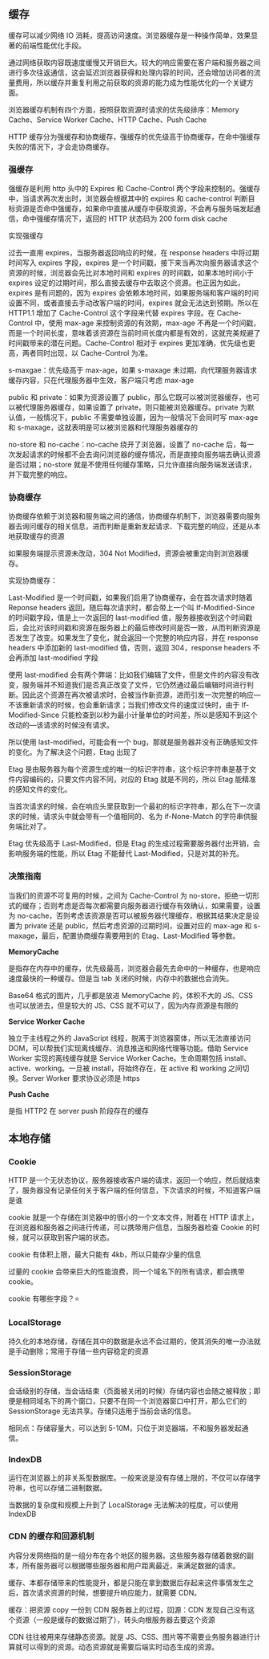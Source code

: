 ## 缓存

缓存可以减少网络 IO 消耗，提高访问速度。浏览器缓存是一种操作简单，效果显著的前端性能优化手段。

通过网络获取内容既速度缓慢又开销巨大。较大的响应需要在客户端和服务器之间进行多次往返通信，这会延迟浏览器获得和处理内容的时间，还会增加访问者的流量费用，所以缓存并重复利用之前获取的资源的能力成为性能优化的一个关键方面。

浏览器缓存机制有四个方面，按照获取资源时请求的优先级排序：Memory Cache、Service Worker Cache、HTTP Cache、Push Cache

HTTP 缓存分为强缓存和协商缓存，强缓存的优先级高于协商缓存，在命中强缓存失败的情况下，才会走协商缓存。

### 强缓存

强缓存是利用 http 头中的 Expires 和 Cache-Control 两个字段来控制的。强缓存中，当请求再次发出时，浏览器会根据其中的 expires 和 cache-control 判断目标资源是否命中强缓存，如果命中直接从缓存中获取资源，不会再与服务端发起通信，命中强缓存情况下，返回的 HTTP 状态码为 200 form disk cache

实现强缓存

过去一直用 expires，当服务器返回响应的时候，在 response headers 中将过期时间写入 expires 字段，expires 是一个时间戳，接下来当再次向服务器请求这个资源的时候，浏览器会先比对本地时间和 expires 的时间戳，如果本地时间小于 expires 设定的过期时间，那么直接去缓存中去取这个资源。也正因为如此，expires 是有问题的，因为 expires 会依赖本地时间，如果服务端和客户端的时间设置不同，或者直接去手动改客户端的时间，expires 就会无法达到预期。所以在 HTTP1.1 增加了 Cache-Control 这个字段来代替 expires 字段。在 Cache-Control 中，使用 max-age 来控制资源的有效期，max-age 不再是一个时间戳，而是一个时间长度，意味着该资源在当前时间长度内都是有效的，这就完美规避了时间戳带来的潜在问题。Cache-Control 相对于 expires 更加准确，优先级也更高，两者同时出现，以 Cache-Control 为准。

s-maxgae：优先级高于 max-age，如果 s-maxage 未过期，向代理服务器请求缓存内容，只在代理服务器中生效，客户端只考虑 max-age

public 和 private：如果为资源设置了 public，那么它既可以被浏览器缓存，也可以被代理服务器缓存，如果设置了 private，则只能被浏览器缓存。private 为默认值，一般情况下，public 不需要单独设置，因为一般情况下会同时写 max-age 和 s-maxage，这就表明是可以被浏览器和代理服务器缓存的

no-store 和 no-cache：no-cache 绕开了浏览器，设置了 no-cache 后，每一次发起请求的时候都不会去询问浏览器的缓存情况，而是直接向服务端去确认资源是否过期；no-store 就是不使用任何缓存策略，只允许直接向服务端发送请求，并下载完整的响应。

### 协商缓存

协商缓存依赖于浏览器和服务端之间的通信，协商缓存机制下，浏览器需要向服务器去询问缓存的相关信息，进而判断是重新发起请求、下载完整的响应，还是从本地获取缓存的资源

如果服务端提示资源未改动，304 Not Modified，资源会被重定向到浏览器缓存。

实现协商缓存：

Last-Modified 是一个时间戳，如果我们启用了协商缓存，会在首次请求时随着 Reponse headers 返回，随后每次请求时，都会带上一个叫 If-Modified-Since 的时间戳字段，值是上一次返回的 last-modified 值，服务器接收到这个时间戳后，会比对该时间戳和资源在服务器上的最后修改时间是否一致，从而判断资源是否发生了改变。如果发生了变化，就会返回一个完整的响应内容，并在 response headers 中添加新的 last-modified 值，否则，返回 304，response headers 不会再添加 last-modified 字段

使用 last-modified 会有两个弊端：比如我们编辑了文件，但是文件的内容没有改变，服务端并不知道我们是否真正改变了文件，它仍然通过最后编辑时间进行判断。因此这个资源在再次被请求时，会被当作新资源，进而引发一次完整的响应—不该重新请求的时候，也会重新请求；当我们修改文件的速度过快时，由于 If-Modified-Since 只能检查到以秒为最小计量单位的时间差，所以是感知不到这个改动的—该请求的时候没有请求。

所以使用 last-modified，可能会有一个 bug，那就是服务器并没有正确感知文件的变化。为了解决这个问题，Etag 出现了

Etag 是由服务器为每个资源生成的唯一的标识字符串，这个标识字符串是基于文件内容编码的，只要文件内容不同，对应的 Etag 就是不同的，所以 Etag 能精准的感知文件的变化。

当首次请求的时候，会在响应头里获取到一个最初的标识字符串，那么在下一次请求的时候，请求头中就会带有一个值相同的、名为 if-None-Match 的字符串供服务端比对了。

Etag 优先级高于 Last-Modified，但是 Etag 的生成过程需要服务器付出开销，会影响服务端的性能，所以 Etag 不能替代 Last-Modified，只是对其的补充。

### 决策指南

当我们的资源不可复用的时候，之间为 Cache-Control 为 no-store，拒绝一切形式的缓存；否则考虑是否每次都需要向服务器进行缓存有效确认，如果需要，设置为 no-cache，否则考虑该资源是否可以被服务器代理缓存，根据其结果决定是设置为 private 还是 public，然后考虑资源的过期时间，设置对应的 max-age 和 s-maxage，最后，配置协商缓存需要用到的 Etag、Last-Modified 等参数。

**MemoryCache**

是指存在内存中的缓存，优先级最高，浏览器会最先去命中的一种缓存，也是响应速度最快的一种缓存。但是当 tab 关闭的时候，内存中的数据也会消失。

Base64 格式的图片，几乎都是放进 MemoryCache 的，体积不大的 JS、CSS 也可以放进去，但是较大的 JS、CSS 就不可以了，因为内存资源是有限的

**Service Worker Cache**

独立于主线程之外的 JavaScript 线程，脱离于浏览器窗体，所以无法直接访问 DOM，可以帮我们实现离线缓存、消息推送和网络代理等功能。借助 Service Worker 实现的离线缓存就是 Service Worker Cache。生命周期包括 install、active、working。一旦被 install，将始终存在，在 active 和 working 之间切换。Server Worker 要求协议必须是 https

**Push Cache**

是指 HTTP2 在 server push 阶段存在的缓存

## 本地存储

### Cookie

HTTP 是一个无状态协议，服务器接收客户端的请求，返回一个响应，然后就结束了，服务器没有记录任何关于客户端的任何信息，下次请求的时候，不知道客户端是谁

cookie 就是一个存储在浏览器中的很小的一个文本文件，附着在 HTTP 请求上，在浏览器和服务器之间进行传递，可以携带用户信息，当服务器检查 Cookie 的时候，就可以获取到客户端的状态。

cookie 有体积上限，最大只能有 4kb，所以只能存少量的信息

过量的 cookie 会带来巨大的性能浪费，同一个域名下的所有请求，都会携带 cookie。

cookie 有哪些字段？⭐

### LocalStorage

持久化的本地存储，存储在其中的数据是永远不会过期的，使其消失的唯一办法就是手动删除；常用于存储一些内容稳定的资源

### SessionStorage

会话级别的存储，当会话结束（页面被关闭的时候）存储内容也会随之被释放；即便是相同域名下的两个窗口，只要不在同一个浏览器窗口中打开，那么它们的 SessionStorage 无法共享。存储只适用于当前会话的信息。

相同点：存储容量大，可以达到 5-10M，只位于浏览器端，不和服务器发起通信。

### IndexDB

运行在浏览器上的非关系型数据库。一般来说是没有存储上限的，不仅可以存储字符串，也可以存储二进制数据。

当数据的复杂度和规模上升到了 LocalStorage 无法解决的程度，可以使用 IndexDB

### CDN 的缓存和回源机制

内容分发网络指的是一组分布在各个地区的服务器。这些服务器存储着数据的副本，所有服务器可以根据哪些服务器和用户距离最近，来满足数据的请求。

缓存、本都存储带来的性能提升，都是只能在拿到数据后存起来这件事情发生之后，首次请求资源的时候，想要提升响应能力，就需要 CDN。

缓存：把资源 copy 一份到 CDN 服务器上的过程，回源：CDN 发现自己没有这个资源（一般是缓存的数据过期了），转头向根服务器去要这个资源

CDN 往往被用来存储静态资源。就是 JS、CSS、图片等不需要业务服务器进行计算就可以得到的资源。动态资源就是需要后端实时动态生成的资源。
